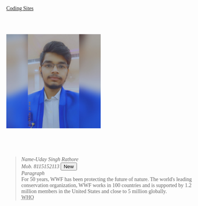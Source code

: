 <!DOCTYPE html>
<html>
<link rel="stylesheet" href="https://github.com/Uday-S-Rathore/information.github.io/blob/main/Coding.css">
<head>
<a href="C:\Users\uday9\Desktop\Coding Sites.html" target="_blank">Coding Sites</a>
<title>
Info
</title>
</head>
<body style="font-family:Comic sans ms">
<p title="info" style="color:cyan;font-size:60px;">
<img src="https://github.com/Uday-S-Rathore/information.github.io/blob/main/IMG_20211216_210340_048.jpg" height="250" width="250"><br>
<!--------------<hr>--------------->
<blockquote cite="C:\Users\uday9\Desktop\Coding Sites.html">
<!--Contact-->
<address>
Name-Uday Singh Rathore<br>
Mob. 8115152113
<button onclick="document.location='Coding Sites.html'">New</button>
</address>
<cite>Paragraph</cite><br>
For 50 years, WWF has been protecting the future of nature.
The world's leading conservation organization,
WWF works in 100 countries and is supported by
1.2 million members in the United States and
close to 5 million globally.<br>
<abbr title="World Health Organization">WHO</abbr>
</blockquote>
</p>
</body>
</html>
